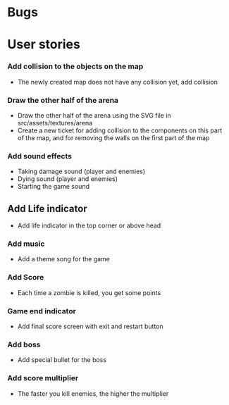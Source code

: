 # Bugs

# User stories

### Add collision to the objects on the map
- The newly created map does not have any collision yet, add collision


### Draw the other half of the arena
- Draw the other half of the arena using the SVG file in src/assets/textures/arena
- Create a new ticket for adding collision to the components on this part of the map, and for removing the walls on the first part of the map

### Add sound effects
- Taking damage sound (player and enemies)
- Dying sound (player and enemies)
- Starting the game sound

## Add Life indicator
- Add life indicator in the top corner or above head

### Add music
- Add a theme song for the game

### Add Score
- Each time a zombie is killed, you get some points

### Game end indicator
- Add final score screen with exit and restart button

### Add boss
- Add special bullet for the boss

### Add score multiplier
- The faster you kill enemies, the higher the multiplier
